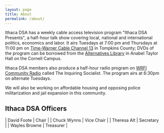 ```yaml
---
layout: page
title: About
permalink: /about/
---
```


Ithaca DSA has a weekly cable access television program "Ithaca DSA Presents", a half-hour talk show covering local, national and international politics, economics and labor. It airs Tuesdays at 7:00 pm and Thursdays at 11:00 pm on [Time-Warner Cable Channel 13][cable-link] in Tompkins County; DVDs of the program can be borrowed from the [Alternatives Library][alternatives-link] in Anabel Taylor Hall on the Cornell Campus.

Ithaca DSA members also produce a half-hour radio program on [WRFI Community Radio][wrfi-link] called The Inquiring Socialist. The program airs at 6:30pm on alternate Tuesdays.

We will also be working on affordable housing and opposing police militarization and jail expansion in this community.

## Ithaca DSA Officers

| David Foote   | Chair      | 
| Chuck Wynns   | Vice Chair |
| Theresa Alt   | Secretary  |
| Wayles Browne | Treasurer  |

[cable-link]: http://pegasys.webstarts.com/index.html
[alternatives-link]: https://www.alternativeslibrary.org/
[wrfi-link]: https://www.wrfi.org/

